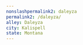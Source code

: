 ```yaml
---
﻿nonslashpermalink2: daleyza
permalink2: /daleyza/
alley: Daleyza
city: Kalispell
state: Montana
---
```

